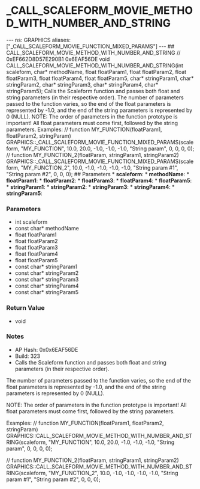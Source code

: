 # _CALL_SCALEFORM_MOVIE_METHOD_WITH_NUMBER_AND_STRING

--- ns: GRAPHICS aliases: ["_CALL_SCALEFORM_MOVIE_FUNCTION_MIXED_PARAMS"] --- ## CALL_SCALEFORM_MOVIE_METHOD_WITH_NUMBER_AND_STRING  // 0xEF662D8D57E290B1 0x6EAF56DE void CALL_SCALEFORM_MOVIE_METHOD_WITH_NUMBER_AND_STRING(int scaleform, char* methodName, float floatParam1, float floatParam2, float floatParam3, float floatParam4, float floatParam5, char* stringParam1, char* stringParam2, char* stringParam3, char* stringParam4, char* stringParam5);  Calls the Scaleform function and passes both float and string parameters (in their respective order). The number of parameters passed to the function varies, so the end of the float parameters is represented by -1.0, and the end of the string parameters is represented by 0 (NULL). NOTE: The order of parameters in the function prototype is important! All float parameters must come first, followed by the string parameters. Examples: // function MY_FUNCTION(floatParam1, floatParam2, stringParam) GRAPHICS::_CALL_SCALEFORM_MOVIE_FUNCTION_MIXED_PARAMS(scaleform, "MY_FUNCTION", 10.0, 20.0, -1.0, -1.0, -1.0, "String param", 0, 0, 0, 0); // function MY_FUNCTION_2(floatParam, stringParam1, stringParam2) GRAPHICS::_CALL_SCALEFORM_MOVIE_FUNCTION_MIXED_PARAMS(scaleform, "MY_FUNCTION_2", 10.0, -1.0, -1.0, -1.0, -1.0, "String param #1", "String param #2", 0, 0, 0);  ## Parameters * **scaleform**: * **methodName**: * **floatParam1**: * **floatParam2**: * **floatParam3**: * **floatParam4**: * **floatParam5**: * **stringParam1**: * **stringParam2**: * **stringParam3**: * **stringParam4**: * **stringParam5**:

### Parameters
* int scaleform
* const char* methodName
* float floatParam1
* float floatParam2
* float floatParam3
* float floatParam4
* float floatParam5
* const char* stringParam1
* const char* stringParam2
* const char* stringParam3
* const char* stringParam4
* const char* stringParam5

### Return Value
* void

### Notes
* AP Hash: 0x0x6EAF56DE
* Build: 323
* Calls the Scaleform function and passes both float and string parameters (in their respective order).

The number of parameters passed to the function varies, so the end of the float parameters is represented by -1.0, and the end of the string parameters is represented by 0 (NULL).

NOTE: The order of parameters in the function prototype is important! All float parameters must come first, followed by the string parameters.

Examples:
// function MY_FUNCTION(floatParam1, floatParam2, stringParam)
GRAPHICS::CALL_SCALEFORM_MOVIE_METHOD_WITH_NUMBER_AND_STRING(scaleform, "MY_FUNCTION", 10.0, 20.0, -1.0, -1.0, -1.0, "String param", 0, 0, 0, 0);

// function MY_FUNCTION_2(floatParam, stringParam1, stringParam2)
GRAPHICS::CALL_SCALEFORM_MOVIE_METHOD_WITH_NUMBER_AND_STRING(scaleform, "MY_FUNCTION_2", 10.0, -1.0, -1.0, -1.0, -1.0, "String param #1", "String param #2", 0, 0, 0);

